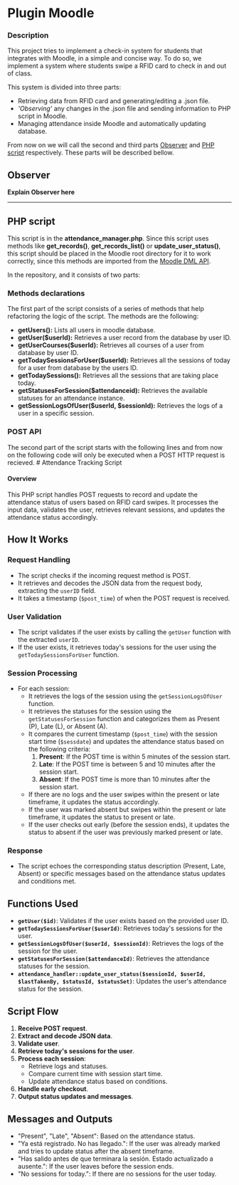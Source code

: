 # Plugin Moodle

### Description
This project tries to implement a check-in system for students that integrates with Moodle, in a simple and concise way. To do so, we implement a system where students swipe a RFID card to check in and out of class.

This system is divided into three parts:
- Retrieving data from RFID card and generating/editing a .json file.
- _'Observing'_ any changes in the .json file and sending information to PHP script in Moodle.
- Managing attendance inside Moodle and automatically updating database.

From now on we will call the second and third parts [Observer](#observer) and [PHP script](#php-script) respectively. These parts will be described bellow.

## Observer
**Explain Observer here**

---

## PHP script
This script is in the **attendance_manager.php**. Since this script uses methods like **get_records()**, **get_records_list()** or **update_user_status()**, this script should be placed in the Moodle root directory for it to work correctly, since this methods are imported from the [Moodle DML API](https://moodledev.io/docs/4.4/apis/core/dml).

In the repository, and it consists of two parts:

### Methods declarations
The first part of the script consists of a series of methods that help refactoring the logic of the script. The methods are the following:
- **getUsers():** Lists all users in moodle database.
- **getUser($userId):** Retrieves a user record from the database by user ID.
- **getUserCourses($userId):** Retrieves all courses of a user from database by user ID.
- **getTodaySessionsForUser($userId):** Retrieves all the sessions of today for a user from database by the users ID.
- **getTodaySessions():** Retrieves all the sessions that are taking place today.
- **getStatusesForSession($attendanceid):** Retrieves the available statuses for an attendance instance.
- **getSessionLogsOfUser($userId, $sessionId):** Retrieves the logs of a user in a specific session.

### POST API
The second part of the script starts with the following lines and from now on the following code will only be executed when a POST HTTP request is recieved. # Attendance Tracking Script

#### Overview

This PHP script handles POST requests to record and update the attendance status of users based on RFID card swipes. It processes the input data, validates the user, retrieves relevant sessions, and updates the attendance status accordingly.

## How It Works

### Request Handling

- The script checks if the incoming request method is POST.
- It retrieves and decodes the JSON data from the request body, extracting the `userID` field.
- It takes a timestamp (`$post_time`) of when the POST request is received.

### User Validation

- The script validates if the user exists by calling the `getUser` function with the extracted `userID`.
- If the user exists, it retrieves today's sessions for the user using the `getTodaySessionsForUser` function.

### Session Processing

- For each session:
  - It retrieves the logs of the session using the `getSessionLogsOfUser` function.
  - It retrieves the statuses for the session using the `getStatusesForSession` function and categorizes them as Present (P), Late (L), or Absent (A).
  - It compares the current timestamp (`$post_time`) with the session start time (`$sessdate`) and updates the attendance status based on the following criteria:
    1. **Present**: If the POST time is within 5 minutes of the session start.
    2. **Late**: If the POST time is between 5 and 10 minutes after the session start.
    3. **Absent**: If the POST time is more than 10 minutes after the session start.
  - If there are no logs and the user swipes within the present or late timeframe, it updates the status accordingly.
  - If the user was marked absent but swipes within the present or late timeframe, it updates the status to present or late.
  - If the user checks out early (before the session ends), it updates the status to absent if the user was previously marked present or late.

### Response

- The script echoes the corresponding status description (Present, Late, Absent) or specific messages based on the attendance status updates and conditions met.

## Functions Used

- **`getUser($id)`**: Validates if the user exists based on the provided user ID.
- **`getTodaySessionsForUser($userId)`**: Retrieves today's sessions for the user.
- **`getSessionLogsOfUser($userId, $sessionId)`**: Retrieves the logs of the session for the user.
- **`getStatusesForSession($attendanceId)`**: Retrieves the attendance statuses for the session.
- **`attendance_handler::update_user_status($sessionId, $userId, $lastTakenBy, $statusId, $statusSet)`**: Updates the user's attendance status for the session.

## Script Flow

1. **Receive POST request**.
2. **Extract and decode JSON data**.
3. **Validate user**.
4. **Retrieve today's sessions for the user**.
5. **Process each session**:
   - Retrieve logs and statuses.
   - Compare current time with session start time.
   - Update attendance status based on conditions.
6. **Handle early checkout**.
7. **Output status updates and messages**.

## Messages and Outputs

- "Present", "Late", "Absent": Based on the attendance status.
- "Ya está registrado. No has llegado.": If the user was already marked and tries to update status after the absent timeframe.
- "Has salido antes de que terminara la sesión. Estado actualizado a ausente.": If the user leaves before the session ends.
- "No sessions for today.": If there are no sessions for the user today.